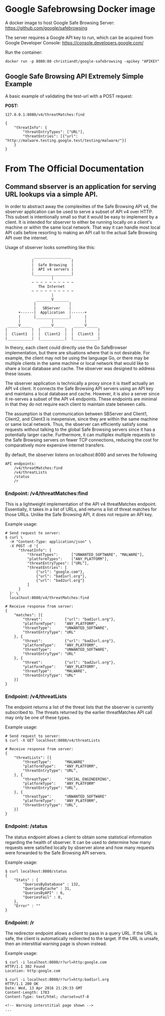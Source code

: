 # Google Safebrowsing Docker image

A docker image to host Google Safe Browsing Server: https://github.com/google/safebrowsing

The server requires a Google API key to run, which can be acquired from Google Developer Console: https://console.developers.google.com/

Run the container:
```
docker run -p 8080:80 christiandt/google-safebrowsing -apikey "APIKEY"
```

## Google Safe Browsing API Extremely Simple Example
A basic example of validating the test-url with a POST request:

**POST:**   
```
127.0.0.1:8080/v4/threatMatches:find

{
    "threatInfo": {
        "threatEntryTypes": ["URL"],
        "threatEntries": [{"url": "http://malware.testing.google.test/testing/malware/"}]
    }
}
```

# From The Official Documentation

## Command sbserver is an application for serving URL lookups via a simple API.

In order to abstract away the complexities of the Safe Browsing API v4, the
sbserver application can be used to serve a subset of API v4 over HTTP.
This subset is intentionally small so that it would be easy to implement by
a client. It is intended for sbserver to either be running locally on a
client's machine or within the same local network. That way it can handle
most local API calls before resorting to making an API call to the actual
Safe Browsing API over the internet.

Usage of sbserver looks something like this:

	             _________________
	            |                 |
	            |  Safe Browsing  |
	            |  API v4 servers |
	            |_________________|
	                     |
	            ~ ~ ~ ~ ~ ~ ~ ~ ~ ~
	               The Internet
	            ~ ~ ~ ~ ~ ~ ~ ~ ~ ~
	                     |
	              _______V_______
	             |               |
	             |   SBServer    |
	      +------|  Application  |------+
	      |      |_______________|      |
	      |              |              |
	 _____V_____    _____V_____    _____V_____
	|           |  |           |  |           |
	|  Client1  |  |  Client2  |  |  Client3  |
	|___________|  |___________|  |___________|

In theory, each client could directly use the Go SafeBrowser implementation,
but there are situations where that is not desirable. For example, the client
may not be using the language Go, or there may be multiple clients in the
same machine or local network that would like to share a local database
and cache. The sbserver was designed to address these issues.

The sbserver application is technically a proxy since it is itself actually
an API v4 client. It connects the Safe Browsing API servers using an API key
and maintains a local database and cache. However, it is also a server since
it re-serves a subset of the API v4 endpoints. These endpoints are minimal
in that they do not require each client to maintain state between calls.

The assumption is that communication between SBServer and Client1, Client2,
and Client3 is inexpensive, since they are within the same machine or same
local network. Thus, the sbserver can efficiently satisfy some requests
without talking to the global Safe Browsing servers since it has a
potentially larger cache. Furthermore, it can multiplex multiple requests to
the Safe Browsing servers on fewer TCP connections, reducing the cost for
comparatively more expensive internet transfers.

By default, the sbserver listens on localhost:8080 and serves the following

    API endpoints:
	    /v4/threatMatches:find
	    /v4/threatLists
	    /status
	    /r


### Endpoint: /v4/threatMatches:find

This is a lightweight implementation of the API v4 threatMatches endpoint.
Essentially, it takes in a list of URLs, and returns a list of threat matches
for those URLs. Unlike the Safe Browsing API, it does not require an API key.

Example usage:

	# Send request to server:
	$ curl \
	  -H "Content-Type: application/json" \
	  -X POST -d '{
	      "threatInfo": {
	          "threatTypes":      ["UNWANTED_SOFTWARE", "MALWARE"],
	          "platformTypes":    ["ANY_PLATFORM"],
	          "threatEntryTypes": ["URL"],
	          "threatEntries": [
	              {"url": "google.com"},
	              {"url": "bad1url.org"},
	              {"url": "bad2url.org"}
	          ]
	      }
	  }' \
	  localhost:8080/v4/threatMatches:find

	# Receive response from server:
	{
	    "matches": [{
	        "threat":          {"url": "bad1url.org"},
	        "platformType":    "ANY_PLATFORM",
	        "threatType":      "UNWANTED_SOFTWARE",
	        "threatEntryType": "URL"
	    }, {
	        "threat":          {"url": "bad2url.org"},
	        "platformType":    "ANY_PLATFORM",
	        "threatType":      "UNWANTED_SOFTWARE",
	        "threatEntryType": "URL"
	    }, {
	        "threat":          {"url": "bad2url.org"},
	        "platformType":    "ANY_PLATFORM",
	        "threatType":      "MALWARE",
	        "threatEntryType": "URL"
	    }]
	}


### Endpoint: /v4/threatLists

The endpoint returns a list of the threat lists that the sbserver is
currently subscribed to. The threats returned by the earlier threatMatches
API call may only be one of these types.

Example usage:

	# Send request to server:
	$ curl -X GET localhost:8080/v4/threatLists

	# Receive response from server:
	{
	    "threatLists": [{
	        "threatType":      "MALWARE"
	        "platformType":    "ANY_PLATFORM",
	        "threatEntryType": "URL",
	    }, {
	        "threatType":      "SOCIAL_ENGINEERING",
	        "platformType":    "ANY_PLATFORM"
	        "threatEntryType": "URL",
	    }, {
	        "threatType":      "UNWANTED_SOFTWARE"
	        "platformType":    "ANY_PLATFORM",
	        "threatEntryType": "URL",
	    }]
	}


### Endpoint: /status

The status endpoint allows a client to obtain some statistical information
regarding the health of sbserver. It can be used to determine how many
requests were satisfied locally by sbserver alone and how many requests
were forwarded to the Safe Browsing API servers.

Example usage:

	$ curl localhost:8080/status
	{
	    "Stats" : {
	        "QueriesByDatabase" : 132,
	        "QueriesByCache" : 31,
	        "QueriesByAPI" : 6,
	        "QueriesFail" : 0,
	    },
	    "Error" : ""
	}


### Endpoint: /r

The redirector endpoint allows a client to pass in a query URL.
If the URL is safe, the client is automatically redirected to the target.
If the URL is unsafe, then an interstitial warning page is shown instead.

Example usage:

	$ curl -i localhost:8080/r?url=http:google.com
	HTTP/1.1 302 Found
	Location: http:google.com

	$ curl -i localhost:8080/r?url=http:bad1url.org
	HTTP/1.1 200 OK
	Date: Wed, 13 Apr 2016 21:29:33 GMT
	Content-Length: 1783
	Content-Type: text/html; charset=utf-8

	<!-- Warning interstitial page shown -->
	...
